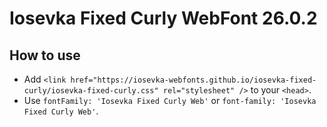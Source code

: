 # Iosevka Fixed Curly WebFont 26.0.2

## How to use

- Add `<link href="https://iosevka-webfonts.github.io/iosevka-fixed-curly/iosevka-fixed-curly.css" rel="stylesheet" />` to your `<head>`.
- Use `fontFamily: 'Iosevka Fixed Curly Web'` or `font-family: 'Iosevka Fixed Curly Web'`.
